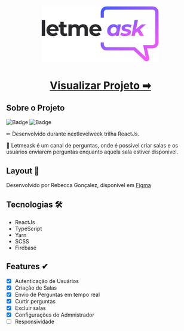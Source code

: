 <h1 align="center">
  <img alt="Letmeask" title="#Letmeask" src="./src/assets/images/logo.svg" />
</h1>

<h1 align="center">
  <a href="https://letmeask-a6bf1.web.app/">Visualizar Projeto ➡</a>
</h1>


## Sobre o Projeto 

![Badge](https://img.shields.io/badge/REACT-%237159c1?style=for-the-badge&logo=REACT) ![Badge](https://img.shields.io/badge/Firebase-%237159c1?style=for-the-badge&logo=Firebase)




✏ Desenvolvido durante nextlevelweek trilha ReactJs.

📃 Letmeask é um canal de perguntas, onde é possivel criar salas e os usuários enviarem perguntas enquanto aquela sala estiver disponivel. 

## Layout 🎨

Desenvolvido por Rebecca Gonçalez, disponivel em [Figma](https://www.figma.com/file/KrrxEYUfsoAl8rWUU2cBbN/Letmeask-(Copy)?node-id=2%3A33)

## Tecnologias 🛠

* ReactJs
* TypeScript
* Yarn
* SCSS
* Firebase

## Features ✔

- [x] Autenticação de Usuários
- [x] Criação de Salas
- [x] Envio de Perguntas em tempo real
- [x] Curtir perguntas
- [x] Excluir salas
- [x] Configurações do Admnistrador
- [ ] Responsividade
